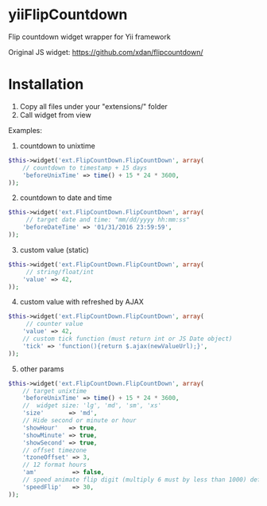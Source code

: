 yiiFlipCountdown
================

Flip countdown widget wrapper for Yii framework

Original JS widget: https://github.com/xdan/flipcountdown/

Installation
===============
1. Copy all files under your "extensions/" folder
2. Call widget from view

Examples:
1) countdown to unixtime
````php
$this->widget('ext.FlipCountDown.FlipCountDown', array(
    // countdown to timestamp + 15 days
    'beforeUnixTime' => time() + 15 * 24 * 3600,
));
````

2) countdown to date and time
````php
$this->widget('ext.FlipCountDown.FlipCountDown', array(
     // target date and time: "mm/dd/yyyy hh:mm:ss"
    'beforeDateTime' => '01/31/2016 23:59:59',
));
````

3) custom value (static)
````php
$this->widget('ext.FlipCountDown.FlipCountDown', array(
     // string/float/int
    'value' => 42,
));
````

4) custom value with refreshed by AJAX
````php
$this->widget('ext.FlipCountDown.FlipCountDown', array(
     // counter value
    'value' => 42,
    // custom tick function (must return int or JS Date object)
    'tick' => 'function(){return $.ajax(newValueUrl);}',
));
````

5) other params
````php
$this->widget('ext.FlipCountDown.FlipCountDown', array(
    // target unixtime
    'beforeUnixTime' => time() + 15 * 24 * 3600,
    //  widget size: 'lg', 'md', 'sm', 'xs'
    'size'       => 'md', 
    // Hide second or minute or hour
    'showHour'   => true,
    'showMinute' => true,
    'showSecond' => true,
    // offset timezone
    'tzoneOffset' => 3,
    // 12 format hours
    'am'          => false,
    // speed animate flip digit (multiply 6 must by less than 1000) default 60
    'speedFlip'   => 30,
));
````